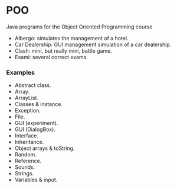 # POO
Java programs for the Object Oriented Programming course

- Albergo: simulates the management of a hotel.
- Car Dealership: GUI management simulation of a car dealership.
- Clash: mini, but really mini, battle game.
- Esami: several correct exams.

### Examples
- Abstract class.
- Array.
- ArrayList.
- Classes & instance.
- Exception.
- File.
- GUI (experiment).
- GUI (DialogBox).
- Interface.
- Inheritance.
- Object arrays & toString.
- Random.
- Reference.
- Sounds.
- Strings.
- Variables & input.
